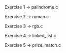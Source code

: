 Exercise 1 -> palindrome.c

Exercise 2 -> roman.c 

Exercise 3 -> rgb.c

Exercise 4 -> linked_list.c

Exercise 5 -> prize_match.c
